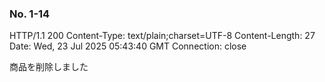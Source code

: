 ### No. 1-14

HTTP/1.1 200 
Content-Type: text/plain;charset=UTF-8
Content-Length: 27
Date: Wed, 23 Jul 2025 05:43:40 GMT
Connection: close

商品を削除しました